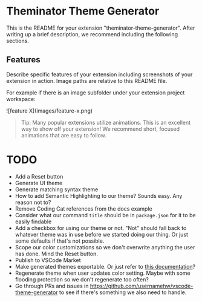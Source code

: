 # Theminator Theme Generator

This is the README for your extension "theminator-theme-generator". After
writing up a brief description, we recommend including the following sections.

## Features

Describe specific features of your extension including screenshots of your
extension in action. Image paths are relative to this README file.

For example if there is an image subfolder under your extension project
workspace:

\!\[feature X\]\(images/feature-x.png\)

> Tip: Many popular extensions utilize animations. This is an excellent way to
> show off your extension! We recommend short, focused animations that are easy
> to follow.

# TODO

- Add a Reset button
- Generate UI theme
- Generate matching syntax theme
- How to add Semantic Highlighting to our theme? Sounds easy. Any reason not to?
- Remove Coding Cat references from the docs example
- Consider what our command `title` should be in `package.json` for it to be
  easily findable
- Add a checkbox for using our theme or not. "Not" should fall back to whatever
  theme was in use before we started doing our thing. Or just some defaults if
  that's not possible.
- Scope our color customizations so we don't overwrite anything the user has
  done. Mind the Reset button.
- Publish to VSCode Market
- Make generated themes exportable. Or just refer to [this
  documentation](https://code.visualstudio.com/api/extension-guides/color-theme#create-a-new-color-theme)?
- Regenerate theme when user updates color setting. Maybe with some flooding
  protection so we don't regenerate too often?
- Go through PRs and issues in
  <https://github.com/usernamehw/vscode-theme-generator> to see if there's
  something we also need to handle.
